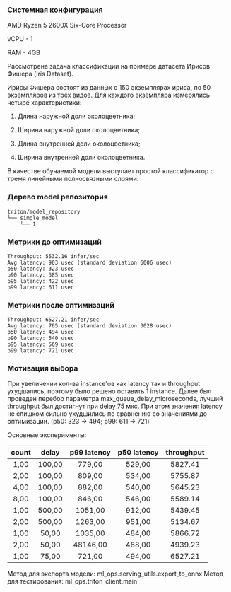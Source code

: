 ### Системная конфигурация
AMD Ryzen 5 2600X Six-Core Processor

vCPU - 1

RAM - 4GB

Рассмотрена задача классификации на примере датасета Ирисов Фишера (Iris Dataset).

Ирисы Фишера состоят из данных о 150 экземплярах ириса, по 50 экземпляров из трёх видов. Для каждого экземпляра измерялись четыре характеристики:

1) Длина наружной доли околоцветника;

2) Ширина наружной доли околоцветника;

3) Длина внутренней доли околоцветника;

4) Ширина внутренней доли околоцветника.

В качестве обучаемой модели выступает простой классификатор с тремя линейными полносвязными слоями.

### Дерево model репозитория

    triton/model_repository
    └── simple_model
        └── 1


### Метрики до оптимизаций

    Throughput: 5532.16 infer/sec
    Avg latency: 903 usec (standard deviation 6006 usec)
    p50 latency: 323 usec
    p90 latency: 385 usec
    p95 latency: 422 usec
    p99 latency: 611 usec


### Метрики после оптимизаций

    Throughput: 6527.21 infer/sec
    Avg latency: 765 usec (standard deviation 3028 usec)
    p50 latency: 494 usec
    p90 latency: 540 usec
    p95 latency: 569 usec
    p99 latency: 721 usec


### Мотивация выбора




При увеличении кол-ва instance'ов как latency так и throughput ухудшались, поэтому было решено оставить 1 instance.
Далее был проведен перебор параметра max_queue_delay_microseconds, лучший throughput был достигнут при delay 75 мкс.
При этом значения latency не слишком сильно ухудшились по сравнению со значениями до оптимизации. (p50: 323 -> 494; p99: 611 -> 721)



Основные эксперименты:

| count |  delay | p99 latency | p50 latency | throughput |
|:-----:|:------:|:-----------:|:-----------:|:--------:|
|  1,00 | 100,00 |    779,00   |    529,00   |  5827.41 |
|  2,00 | 100,00 |    809,00   |    534,00   |  5755.87 |
|  4,00 | 100,00 |    882,00   |    540,00   |  5645.23 |
|  8,00 | 100,00 |    846,00   |    546,00   |  5589.14 |
|  1,00 | 500,00 |   1051,00   |    912,00   |  5439.45 |
|  2,00 | 500,00 |   1263,00   |    951,00   |  5134.67 |
|  1,00 |  50,00 |   1035,00   |    484,00   |  5866.72 |
|  2,00 |  50,00 |   48146,00  |    488,00   |  4939.23 |
|  1,00 |  75,00 |    721,00   |    494,00   |  6527.21 |




Метод для экспорта модели: ml_ops.serving_utils.export_to_onnx
Метод для тестирования: ml_ops.triton_client.main
